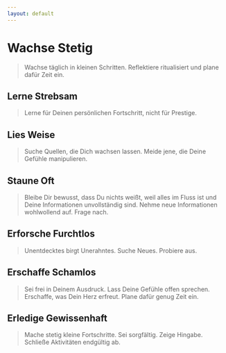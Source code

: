 ```yaml
---
layout: default
---
```


# Wachse Stetig
> Wachse täglich in kleinen Schritten. Reflektiere ritualisiert und plane dafür Zeit ein.

## Lerne Strebsam
> Lerne für Deinen persönlichen Fortschritt, nicht für Prestige.

## Lies Weise
> Suche Quellen, die Dich wachsen lassen. Meide jene, die Deine Gefühle manipulieren.

## Staune Oft
> Bleibe Dir bewusst, dass Du nichts weißt, weil alles im Fluss ist und Deine Informationen unvollständig sind. Nehme neue Informationen wohlwollend auf. Frage nach.

## Erforsche Furchtlos
> Unentdecktes birgt Unerahntes. Suche Neues. Probiere aus.

## Erschaffe Schamlos
> Sei frei in Deinem Ausdruck. Lass Deine Gefühle offen sprechen. Erschaffe, was Dein Herz erfreut. Plane dafür genug Zeit ein.

## Erledige Gewissenhaft
> Mache stetig kleine Fortschritte. Sei sorgfältig. Zeige Hingabe. Schließe Aktivitäten endgültig ab.

